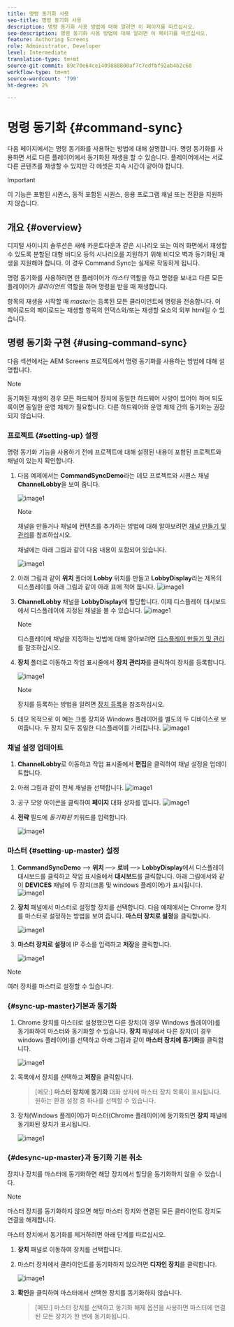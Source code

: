 ```yaml
---
title: 명령 동기화 사용
seo-title: 명령 동기화 사용
description: 명령 동기화 사용 방법에 대해 알려면 이 페이지를 따르십시오.
seo-description: 명령 동기화 사용 방법에 대해 알려면 이 페이지를 따르십시오.
feature: Authoring Screens
role: Administrator, Developer
level: Intermediate
translation-type: tm+mt
source-git-commit: 89c70e64ce1409888800af7c7edfbf92ab4b2c68
workflow-type: tm+mt
source-wordcount: '799'
ht-degree: 2%

---
```



# 명령 동기화 {#command-sync}

다음 페이지에서는 명령 동기화를 사용하는 방법에 대해 설명합니다. 명령 동기화를 사용하면 서로 다른 플레이어에서 동기화된 재생을 할 수 있습니다. 플레이어에서는 서로 다른 콘텐츠를 재생할 수 있지만 각 에셋은 지속 시간이 같아야 합니다.

>[!IMPORTANT]
>
>이 기능은 포함된 시퀀스, 동적 포함된 시퀀스, 응용 프로그램 채널 또는 전환을 지원하지 않습니다.

## 개요 {#overview}

디지털 사이니지 솔루션은 새해 카운트다운과 같은 시나리오 또는 여러 화면에서 재생할 수 있도록 분할된 대형 비디오 등의 시나리오를 지원하기 위해 비디오 벽과 동기화된 재생을 지원해야 합니다. 이 경우 Command Sync는 실제로 작동하게 됩니다.

명령 동기화를 사용하려면 한 플레이어가 *마스터* 역할을 하고 명령을 보내고 다른 모든 플레이어가 *클라이언트* 역할을 하며 명령을 받을 때 재생합니다.

항목의 재생을 시작할 때 *master*&#x200B;는 등록된 모든 클라이언트에 명령을 전송합니다. 이 페이로드의 페이로드는 재생할 항목의 인덱스와/또는 재생할 요소의 외부 html일 수 있습니다.

## 명령 동기화 구현 {#using-command-sync}

다음 섹션에서는 AEM Screens 프로젝트에서 명령 동기화를 사용하는 방법에 대해 설명합니다.

>[!NOTE]
>
>동기화된 재생의 경우 모든 하드웨어 장치에 동일한 하드웨어 사양이 있어야 하며 되도록이면 동일한 운영 체제가 필요합니다. 다른 하드웨어와 운영 체제 간의 동기화는 권장되지 않습니다.

### 프로젝트 {#setting-up} 설정

명령 동기화 기능을 사용하기 전에 프로젝트에 대해 설정된 내용이 포함된 프로젝트와 채널이 있는지 확인합니다.

1. 다음 예제에서는 **CommandSyncDemo**&#x200B;라는 데모 프로젝트와 시퀀스 채널 **ChannelLobby**&#x200B;을 보여 줍니다.

   ![image1](assets/command-sync/command-sync1-1.png)

   >[!NOTE]
   >
   >채널을 만들거나 채널에 컨텐츠를 추가하는 방법에 대해 알아보려면 [채널 만들기 및 관리](/help/user-guide/managing-channels.md)를 참조하십시오.

   채널에는 아래 그림과 같이 다음 내용이 포함되어 있습니다.

   ![image1](assets/command-sync/command-sync2-1.png)

1. 아래 그림과 같이 **위치** 폴더에 **Lobby** 위치를 만들고 **LobbyDisplay**라는 제목의 디스플레이를 아래 그림과 같이 아래 표에 적어 둡니다.
   ![image1](assets/command-sync/command-sync3-1.png)

1. **ChannelLobby** 채널을 **LobbyDisplay**에 할당합니다. 이제 디스플레이 대시보드에서 디스플레이에 지정된 채널을 볼 수 있습니다.
   ![image1](assets/command-sync/command-sync4-1.png)

   >[!NOTE]
   >
   >디스플레이에 채널을 지정하는 방법에 대해 알아보려면 [디스플레이 만들기 및 관리](/help/user-guide/managing-displays.md)를 참조하십시오.

1. **장치** 폴더로 이동하고 작업 표시줄에서 **장치 관리자**&#x200B;를 클릭하여 장치를 등록합니다.

   ![image1](assets/command-sync5.png)

   >[!NOTE]
   >
   >장치를 등록하는 방법을 알려면 [장치 등록](/help/user-guide/device-registration.md)을 참조하십시오.

1. 데모 목적으로 이 예는 크롬 장치와 Windows 플레이어를 별도의 두 디바이스로 보여줍니다. 두 장치 모두 동일한 디스플레이를 가리킵니다.
   ![image1](assets/command-sync6.png)

### 채널 설정 업데이트

1. **ChannelLobby**&#x200B;로 이동하고 작업 표시줄에서 **편집**&#x200B;을 클릭하여 채널 설정을 업데이트합니다.

1. 아래 그림과 같이 전체 채널을 선택합니다.
   ![image1](assets/command-sync/command-sync7-1.png)

1. 공구 모양 아이콘을 클릭하여 **페이지** 대화 상자를 엽니다.
   ![image1](assets/command-sync/command-sync8-1.png)

1. **전략** 필드에 *동기화된* 키워드를 입력합니다.

   ![image1](assets/command-sync/command-sync9-1.png)


### 마스터 {#setting-up-master} 설정

1. **CommandSyncDemo** —> **위치** —> **로비** —> **LobbyDisplay**&#x200B;에서 디스플레이 대시보드를 클릭하고 작업 표시줄에서 **대시보드**를 클릭합니다.
아래 그림에서와 같이 **DEVICES** 패널에 두 장치(크롬 및 windows 플레이어)가 표시됩니다.
   ![image1](assets/command-sync/command-sync10-1.png)

1. **장치** 패널에서 마스터로 설정할 장치를 선택합니다. 다음 예제에서는 Chrome 장치를 마스터로 설정하는 방법을 보여 줍니다. **마스터 장치로 설정**&#x200B;을 클릭합니다.

   ![image1](assets/command-sync/command-sync11-1.png)

1. **마스터 장치로 설정**&#x200B;에 IP 주소를 입력하고 **저장**&#x200B;을 클릭합니다.

   ![image1](assets/command-sync/command-sync12-1.png)

>[!NOTE]
>
>여러 장치를 마스터로 설정할 수 있습니다.

### {#sync-up-master}기본과 동기화

1. Chrome 장치를 마스터로 설정했으면 다른 장치(이 경우 Windows 플레이어)를 동기화하여 마스터와 동기화할 수 있습니다.
**장치** 패널에서 다른 장치(이 경우 windows 플레이어)를 선택하고 아래 그림과 같이 **마스터 장치에 동기화**&#x200B;를 클릭합니다.

   ![image1](assets/command-sync/command-sync13-1.png)

1. 목록에서 장치를 선택하고 **저장**&#x200B;을 클릭합니다.

   >[메모:]
   > **마스터 장치에 동기화** 대화 상자에 마스터 장치 목록이 표시됩니다. 원하는 환경 설정 중 하나를 선택할 수 있습니다.

1. 장치(Windows 플레이어)가 마스터(Chrome 플레이어)에 동기화되면 **장치** 패널에 동기화된 장치가 표시됩니다.

   ![image1](assets/command-sync/command-sync14-1.png)

### {#desync-up-master}과 동기화 기본 취소

장치나 장치를 마스터에 동기화하면 해당 장치에서 할당을 동기화하지 않을 수 있습니다.

>[!NOTE]
>
>마스터 장치를 동기화하지 않으면 해당 마스터 장치와 연결된 모든 클라이언트 장치도 연결을 해제합니다.

마스터 장치에서 동기화를 제거하려면 아래 단계를 따르십시오.

1. **장치** 패널로 이동하여 장치를 선택합니다.

1. 마스터 장치에서 클라이언트를 동기화하지 않으려면 **디자인 장치**&#x200B;를 클릭합니다.

   ![image1](assets/command-sync/command-sync15-1.png)

1. **확인**&#x200B;을 클릭하여 마스터에서 선택한 장치를 동기화하지 않습니다.

   >[메모:]
   > 마스터 장치를 선택하고 동기화 해제 옵션을 사용하면 마스터에 연결된 모든 장치가 한 번에 동기화됩니다.
